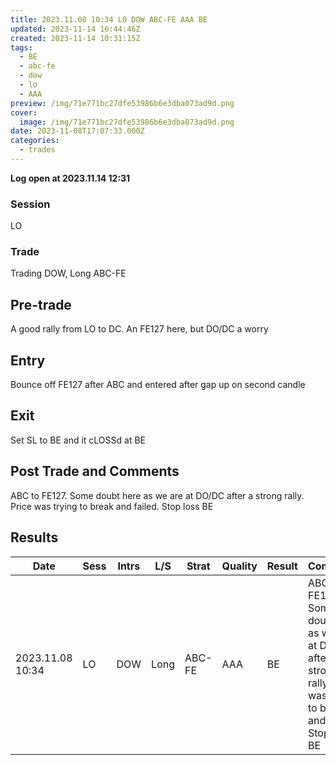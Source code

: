 ```yaml
---
title: 2023.11.08 10:34 LO DOW ABC-FE AAA BE
updated: 2023-11-14 16:44:46Z
created: 2023-11-14 10:31:15Z
tags:
  - BE
  - abc-fe
  - dow
  - lo
  - AAA
preview: /img/71e771bc27dfe53986b6e3dba073ad9d.png
cover:
  image: /img/71e771bc27dfe53986b6e3dba073ad9d.png
date: 2023-11-08T17:07:33.000Z
categories:
  - trades
---
```



**Log open at 2023.11.14 12:31**
### Session
LO
### Trade
Trading DOW, Long  ABC-FE
## Pre-trade
A good rally from LO to DC. An FE127 here, but DO/DC a worry
## Entry
Bounce off FE127 after ABC and entered after gap up on second candle
## Exit
Set SL to BE and it cLOSSd at BE
## Post Trade and Comments
ABC to FE127. Some doubt here as we are at DO/DC after a strong rally. Price was trying to break and failed. Stop loss BE
## Results

| Date | Sess | Intrs | L/S | Strat | Quality | Result | Comments | URL  | R | Risk% |
|--|--|--|--|--|--|--|--|--|--|--|
| 2023.11.08 10:34 | LO | DOW | Long | ABC-FE |AAA | BE | ABC to FE127. Some doubt here as we are at DO/DC after a strong rally. Price was trying to break and failed. Stop loss BE | https://www.mql5.com/en/charts/18496926/us30-cash-m1-ftmo-s-r | 0 | 0.5 |